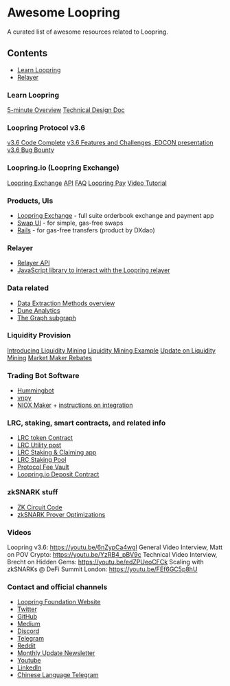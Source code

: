 # Awesome Loopring
A curated list of awesome resources related to Loopring.

## Contents
-  [Learn Loopring](#learn-loopring)   
-  [Relayer](#relayer)


### Learn Loopring
[5-minute Overview](https://medium.com/loopring-protocol/loopring-3-0-overview-from-a-to-zksnarks-2c542e6c07b0)
[Technical Design Doc](https://github.com/Loopring/protocols/blob/master/packages/loopring_v3/DESIGN.md)


### Loopring Protocol v3.6
[v3.6 Code Complete](https://medium.com/loopring-protocol/loopring-3-6-is-code-complete-and-security-audit-has-begun-68a642506e31)
[v3.6 Features and Challenges, EDCON presentation](https://medium.com/loopring-protocol/loopring-protocol-3-6-features-and-challenges-edcon-presentation-673c6f9e9dd6)
[v3.6 Bug Bounty](https://medium.com/loopring-protocol/loopring-3-6-bug-bounty-a4843343910b)


### Loopring.io (Loopring Exchange)
[Loopring Exchange](https://loopring.io/)
[API](https://docs.loopring.io/en/)
[FAQ](https://medium.com/loopring-protocol/loopring-exchange-faq-196d6c40f6cf)
[Loopring Pay](https://medium.com/loopring-protocol/loopring-pay-is-live-zkrollup-transfers-on-ethereum-770d35213408)
[Video Tutorial](https://youtu.be/hqzGvwsIBtg)

### Products, UIs
- [Loopring Exchange](https://loopring.io) - full suite orderbook exchange and payment app
- [Swap UI](https://swap.loopring.io) - for simple, gas-free swaps
- [Rails](https://rails.eth.link) - for gas-free transfers (product by DXdao)


### Relayer
- [Relayer API](https://docs.loopring.io/en/)
- [JavaScript library to interact with the Loopring relayer](https://github.com/luzzif/loopring-lightcone)


### Data related
- [Data Extraction Methods overview](https://github.com/Loopring/protocols/wiki/Data-Extraction)
- [Dune Analytics](https://duneanalytics.com/loopring)
- [The Graph subgraph](https://thegraph.com/explorer/subgraph/protofire/loopring-3_1)


### Liquidity Provision
[Introducing Liquidity Mining](https://medium.com/loopring-protocol/loopring-exchange-liquidity-mining-competition-748917b277e6)
[Liquidity Mining Example](https://alpha.defiprime.com/t/liquidity-mining-on-loopring-exchange/100)
[Update on Liquidity Mining](https://medium.com/loopring-protocol/update-on-loopring-exchange-liquidity-mining-campaigns-2e925e232576)
[Market Maker Rebates](https://medium.com/loopring-protocol/market-maker-rebates-new-fee-schedule-implemented-on-loopring-exchange-79b1df71434c)


### Trading Bot Software
- [Hummingbot](https://github.com/Loopring/hummingbot)
- [vnpy](https://github.com/Loopring/vnpy)
- [NIOX Maker](https://www.maker.autonio.foundation/) + [instructions on integration](https://medium.com/loopring-protocol/autonio-integrates-loopring-exchange-into-niox-market-making-software-aa6f9197a9f1)


### LRC, staking, smart contracts, and related info
- [LRC token Contract](https://etherscan.io/address/lrctoken.eth)
- [LRC Utility post](https://medium.com/loopring-protocol/loopring-3-0-lrc-utility-model-d7da9ac79d3d)
- [LRC Staking & Claiming app](https://staking.loopring.org/)
- [LRC Staking Pool](https://etherscan.io/address/stakingpool.lrctoken.eth)
- [Protocol Fee Vault](https://etherscan.io/address/feevault.lrctoken.eth)
- [Loopring.io Deposit Contract](https://etherscan.io/address/loopringio.eth)


### zkSNARK stuff
- [ZK Circuit Code](https://medium.com/loopring-protocol/loopring-open-sources-its-zksnark-circuit-code-53c934b67ce5)
- [zkSNARK Prover Optimizations](https://medium.com/loopring-protocol/zksnark-prover-optimizations-3e9a3e5578c0)


### Videos
Loopring v3.6: https://youtu.be/6nZypCa4wgI
General Video Interview, Matt on POV Crypto: https://youtu.be/YzRB4_pBV9c
Technical Video Interview, Brecht on Hidden Gems: https://youtu.be/edZPUeoCFCk
Scaling with zkSNARKs @ DeFi Summit London: https://youtu.be/FEf6GC5p8hU


### Contact and official channels
- [Loopring Foundation Website](https://loopring.org/#/)
- [Twitter](https://twitter.com/loopringorg)
- [GitHub](https://github.com/Loopring)
- [Medium](https://medium.com/loopring-protocol)
- [Discord](https://discord.gg/KkYccYp)
- [Telegram](https://t.me/loopring_en)
- [Reddit](https://www.reddit.com/r/loopringorg/)
- [Monthly Update Newsletter](https://loopring.substack.com/)
- [Youtube](https://www.youtube.com/c/loopring)
- [LinkedIn](https://www.linkedin.com/company/loopring/)
- [Chinese Language Telegram](https://t.me/loopringfans)

